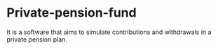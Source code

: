 # Private-pension-fund
It is a software that aims to simulate contributions and withdrawals in a private pension plan.
